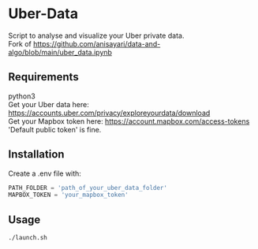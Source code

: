 # Uber-Data

Script to analyse and visualize your Uber private data. <br />
Fork of https://github.com/anisayari/data-and-algo/blob/main/uber_data.ipynb

## Requirements

python3 <br />
Get your Uber data here: https://accounts.uber.com/privacy/exploreyourdata/download <br />
Get your Mapbox token here: https://account.mapbox.com/access-tokens <br />
'Default public token' is fine.

## Installation

Create a .env file with:

```python
PATH_FOLDER = 'path_of_your_uber_data_folder'
MAPBOX_TOKEN = 'your_mapbox_token'
```

## Usage

```bash
./launch.sh
```

